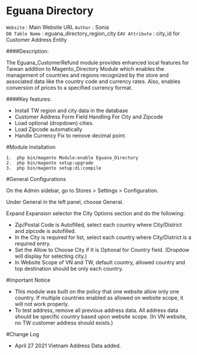 # Eguana Directory

`Website` : Main Website URL 
`Author` : Sonia  
`DB Table Name` : eguana_directory_region_city
`EAV Attribute` : city_id for Customer Address Entity


####Description:

The Eguana_CustomerRefund module provides enhanced local features for Taiwan addition to Magento_Directory Module which enables the management of countries and regions recognized by the store and associated data
                                                                                                                        like the country code and currency rates. Also, enables conversion of prices to a specified currency format.

####Key features:
 
- Install TW region and city data in the database
- Customer Address Form Field Handling For City and Zipcode
- Load optional (dropdown) cities.
- Load Zipcode automatically
- Handle Currency Fix to remove decimal point.
 
#Module Installation  

```
1.  php bin/magento Module:enable Eguana_Directory
2.  php bin/magento setup:upgrade  
3.  php bin/magento setup:di:compile
```

#General Configurations

On the Admin sidebar, go to Stores > Settings > Configuration.

Under General in the left panel, choose General.

Expand Expansion selector the City Options section and do the following: 
- Zip/Postal Code is Autofilled, select each country where City/District and zipcode is autofilled.
- In the City is required for list, select each country where City/District is a required entry.
- Set the Allow to Choose City if It is Optional for Country field. (Dropdow will display for selecting city.)
- In Website Scope of VN and TW, default country, allowed country and top destination should be only each country.

#Important Notice

- This module was built on the policy that one website allow only one country. If multiple countries enabled as allowed on website scope, it will not work properly.
- To test address, remove all previous address data. All address data should be specific country based upon website scope. (In VN website, no TW customer address should exists.)


#Change Log
- April 27 2021 Vietnam Address Data added.


